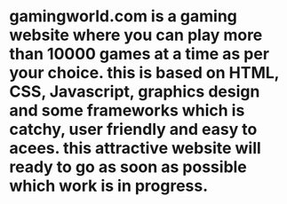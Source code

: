 # gamingworld.com  is a gaming website where you can play more than 10000 games at a time as per your choice. this is based on HTML, CSS, Javascript, graphics design and some frameworks which is catchy, user friendly and easy to acees. this attractive website will ready to go as soon as possible which work is in progress.
